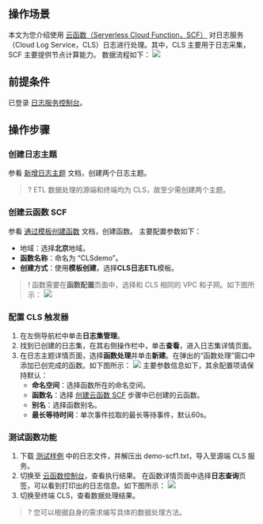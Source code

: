 ## 操作场景

本文为您介绍使用 [云函数（Serverless Cloud Function，SCF）](https://cloud.tencent.com/document/product/583) 对日志服务（Cloud Log Service，CLS）日志进行处理。其中，CLS 主要用于日志采集，SCF 主要提供节点计算能力。
数据流程如下：
![](https://main.qcloudimg.com/raw/5225188c50c85b874e8f96bee8ff1bdb.jpg)

## 前提条件
已登录 [日志服务控制台](https://console.cloud.tencent.com/cls)。

## 操作步骤

<span id="step02"></span>

### 创建日志主题

参看 [新增日志主题](https://cloud.tencent.com/document/product/614/41035#.E6.96.B0.E5.A2.9E.E6.97.A5.E5.BF.97.E4.B8.BB.E9.A2.98) 文档，创建两个日志主题。

>? ETL 数据处理的源端和终端均为 CLS，故至少需创建两个主题。
>

<span id="step03"></span>

### 创建云函数 SCF

参看 [通过模板创建函数](https://cloud.tencent.com/document/product/583/56125#.E9.80.9A.E8.BF.87.E6.A8.A1.E7.89.88.E5.88.9B.E5.BB.BA.E5.87.BD.E6.95.B0) 文档，创建函数。
主要配置参数如下：
 - 地域：选择**北京**地域。
 - **函数名称**：命名为 “CLSdemo”。
 - **创建方式**：使用**模板创建**，选择**CLS日志ETL**模板。

> ! 函数需要在**函数配置**页面中，选择和 CLS 相同的 VPC 和子网。如下图所示：
>   ![](https://main.qcloudimg.com/raw/a329381190dcf6ad0883f5f8a51a9567.png)

<span id="step04"></span>

### 配置 CLS 触发器

1. 在左侧导航栏中单击**日志集管理**。
2. 找到已创建的日志集，在其右侧操作栏中，单击**查看**，进入日志集详情页面。
3. 在日志主题详情页面，选择**函数处理**并单击**新建**。在弹出的“函数处理”窗口中添加已创完成的函数。如下图所示：
![](https://main.qcloudimg.com/raw/ee3aa3a2ca88355e80a415a402c2994f.jpg)
主要参数信息如下，其余配置项请保持默认：
	- **命名空间**：选择函数所在的命名空间。
	- **函数名**：选择 [创建云函数 SCF](#step03) 步骤中已创建的云函数。
	- **别名**：选择函数别名。
	- **最长等待时间**：单次事件拉取的最长等待事件，默认60s。

<span id="step05"></span>

### 测试函数功能

1. 下载 [测试样例](https://main.qcloudimg.com/raw/6e0d4837eefd0ce77dac8a3973acdf39.zip) 中的日志文件，并解压出 demo-scf1.txt，导入至源端 CLS 服务。
2. 切换至 [云函数控制台](https://console.cloud.tencent.com/scf/list?rid=8&ns=default)，查看执行结果。
   在函数详情页面中选择**日志查询**页签，可以看到打印出的日志信息。如下图所示：
   ![](https://main.qcloudimg.com/raw/b4d8dd0a4a236ab4cb35f2e7d3160649.png)
3. 切换至终端 CLS，查看数据处理结果。
>? 您可以根据自身的需求编写具体的数据处理方法。
> 
